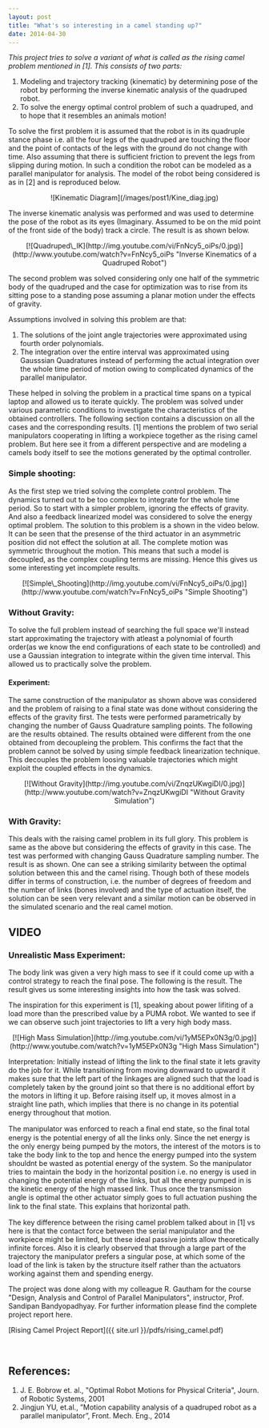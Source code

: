 ```yaml
---
layout: post
title: "What's so interesting in a camel standing up?"
date: 2014-04-30
---
```


*This project tries to solve a variant of what is called as the rising camel problem mentioned in [1]. This consists of two parts:*
<ol>
<li>Modeling and trajectory tracking (kinematic) by determining pose of the robot by performing the inverse kinematic analysis of the quadruped robot.</li>
<li>To solve the energy optimal control problem of such a quadruped, and to hope that it resembles an animals motion!</li>
</ol>

To solve the first problem it is assumed that the robot is in its quadruple stance phase i.e. all the four legs of the quadruped are touching the fIoor and the point of contacts of the legs with the ground do not change with time. Also assuming that there is sufficient friction to prevent the legs from slipping during motion. In such a condition the robot can be modeled as a parallel manipulator for analysis.
The model of the robot being considered is as in [2] and is reproduced below.

<p align="center">
![Kinematic Diagram](/images/post1/Kine_diag.jpg)
</p>

The inverse kinematic analysis was performed and was used to determine the pose of the robot as its eyes (Imaginary. Assumed to be on the mid point of the front side of the body) track a circle. The result is as shown below.

<p align="center">
[![Quadruped\_IK](http://img.youtube.com/vi/FnNcy5_oiPs/0.jpg)](http://www.youtube.com/watch?v=FnNcy5_oiPs "Inverse Kinematics of a Quadruped Robot")
</p>

The second problem was solved considering only one half of the symmetric body of the quadruped and the case for optimization was to rise from its sitting pose to a standing pose assuming a planar motion under the effects of gravity.

Assumptions involved in solving this problem are that:

   1. The solutions of the joint angle trajectories were approximated using fourth order polynomials.
   2. The integration over the entire interval was approximated using Gausssian Quadratures instead of performing the actual integration over the whole time period of motion owing to complicated dynamics of the parallel manipulator.

These helped in solving the problem in a practical time spans on a typical laptop and allowed us to iterate quickly. The problem was solved under various parametric conditions to investigate the characteristics of the obtained controllers. The following section contains a discussion on all the cases and the corresponding results. [1] mentions the problem of two serial manipulators cooperating in lifting a workpiece together as the rising camel problem. But here see it from a different perspective and are modeling a camels body itself to see the motions generated by the optimal controller.

### Simple shooting:
As the first step we tried solving the complete control problem. The dynamics turned out to be too complex to integrate for the whole time period. So to start with a simpler problem, ignoring the effects of gravity. And also a feedback linearized model was considered to solve the energy optimal problem. The solution to this problem is a shown in the video below. It can be seen that the presense of the third actuator in an asymmetric position did not effect the solution at all. The complete motion was symmetric throughout the motion. This means that such a model is decoupled, as the complex coupling terms are missing. Hence this gives us some interesting yet incomplete results.

<p align="center">
[![Simple\_Shooting](http://img.youtube.com/vi/FnNcy5_oiPs/0.jpg)](http://www.youtube.com/watch?v=FnNcy5_oiPs "Simple Shooting")
</p>

### Without Gravity:
To solve the full problem instead of searching the full space we'll instead start approximating the trajectory with atleast a polynomial of fourth order(as we know the end configurations of each state to be controlled) and use a Gaussian integration to integrate within the given time interval. This allowed us to practically solve the problem. 

#### Experiment: 
The same construction of the manipulator as shown above was considered and the problem of raising to a final state was done without considering the effects of the gravity first. The tests were performed parametrically by changing the number of Gauss Quadrature sampling points. The following are the results obtained. The results obtained were different from the one obtained from decoupleing the problem. This confirms the fact that the problem cannot be solved by using simple feedback linearization technique. This decouples the problem loosing valuable trajectories which might exploit the coupled effects in the dynamics.

<p align="center">
[![Without Gravity](http://img.youtube.com/vi/ZnqzUKwgiDI/0.jpg)](http://www.youtube.com/watch?v=ZnqzUKwgiDI "Without Gravity Simulation")
</p>

### With Gravity:
This deals with the raising camel problem in its full glory. This problem is same as the above but considering the effects of gravity in this case. The test was performed with changing Gauss Quadrature sampling number. The result is as shown. One can see a striking similarity between the optimal solution between this and the camel rising. Though both of these models differ in terms of construction, i.e. the number of degrees of freedom and the number of links (bones involved) and the type of actuation itself, the solution can be seen very relevant and a similar motion can be observed in the simulated scenario and the real camel motion.

## VIDEO

### Unrealistic Mass Experiment:
 The body link was given a very high mass to see if it could come up with a control strategy to reach the final pose. The following is the result. The result gives us some interesting insights into how the task was solved.

The inspiration for this experiment is [1], speaking about power lifiting of a load more than the prescribed value by a PUMA robot. We wanted to see if we can observe such joint trajectories to lift a very high body mass.

<p align="center">
[![High Mass Simulation](http://img.youtube.com/vi/1yM5EPx0N3g/0.jpg)](http://www.youtube.com/watch?v=1yM5EPx0N3g "High Mass Simulation")
</p>

Interpretation:
Initially instead of lifting the link to the final state it lets gravity do the job for it. While transitioning from moving downward to upward it makes sure that the left part of the linkages are aligned such that the load is completely taken by the ground joint so that there is no additional effort by the motors in lifting it up. Before raising itself up, it moves almost in a straight line path, which implies that there is no change in its potential energy throughout that motion.

The manipulator was enforced to reach a ﬁnal end state, so the ﬁnal total energy is the potential energy of all the links only. Since the net energy is the only energy being pumped by the motors, the interest of the motors is to take the body link to the top and hence the energy pumped into the system shouldnt be wasted as potential energy of the system. So the manipulator tries to maintain the body in the horizontal position i.e. no energy is used in changing the  potential energy of the links, but all the energy pumped in is the kinetic energy of the high massed link. Thus once the transmission angle is optimal the other actuator simply goes to full actuation pushing the link to the ﬁnal state. This explains that horizontal path.

The key difference between the rising camel problem talked about in [1] vs here is that the contact force between the serial manipulator and the workpiece might be limited, but these ideal passive joints allow theoretically infinite forces. Also it is clearly observed that through a large part of the trajectory the manipulator prefers a singular pose, at which some of the load of the link is taken by the structure itself rather than the actuators working against them and spending energy.

The project was done along with my colleague R. Gautham for the course "Design, Analysis and Control of Parallel Manipulators", instructor, Prof. Sandipan Bandyopadhyay. For further information please find the complete project report here. 

[Rising Camel Project Report]({{ site.url }}/pdfs/rising_camel.pdf)

<br>

## **References**:
1. J. E. Bobrow et. al., "Optimal Robot Motions for Physical Criteria", Journ. of Robotic Systems, 2001
2. Jingjun YU, et.al., ”Motion capability analysis of a quadruped robot as a parallel manipulator”, Front. Mech. Eng., 2014
